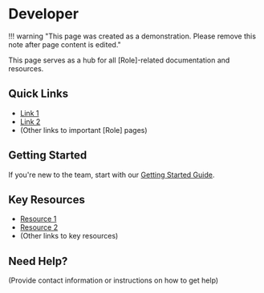 # Developer

!!! warning "This page was created as a demonstration. Please remove this note after page content is edited."

This page serves as a hub for all [Role]-related documentation and resources.

## Quick Links

- [Link 1](link-to-page-1)
- [Link 2](link-to-page-2)
- (Other links to important [Role] pages)

## Getting Started

If you're new to the team, start with our [Getting Started Guide](link-to-getting-started-guide).

## Key Resources

- [Resource 1](link-to-resource-1)
- [Resource 2](link-to-resource-2)
- (Other links to key resources)

## Need Help?

(Provide contact information or instructions on how to get help)
